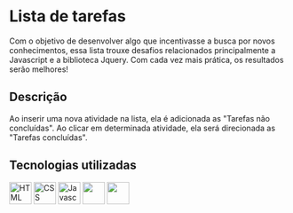 # Lista de tarefas
Com o objetivo de desenvolver algo que incentivasse a busca por novos conhecimentos, essa lista trouxe desafios relacionados principalmente a Javascript e a biblioteca Jquery. Com cada vez mais prática, os resultados serão melhores!

## Descrição
Ao inserir uma nova atividade na lista, ela é adicionada as "Tarefas não concluídas". Ao clicar em determinada atividade, ela será direcionada as "Tarefas concluídas".

## Tecnologias utilizadas
<div style="display: inline_block">
  <img src="https://cdn.jsdelivr.net/gh/devicons/devicon/icons/html5/html5-plain-wordmark.svg" alt="HTML" width="40" height="40"/>
  <img src="https://cdn.jsdelivr.net/gh/devicons/devicon/icons/css3/css3-plain-wordmark.svg" alt="CSS" width="40" height="40"/>
  <img src="https://cdn.jsdelivr.net/gh/devicons/devicon/icons/javascript/javascript-original.svg" alt="Javascript" width="40" height="40"/>
  <img src="https://cdn.jsdelivr.net/gh/devicons/devicon/icons/jquery/jquery-plain-wordmark.svg" alt"Jquery" width="40" height="40"/>
  <img src="https://cdn.jsdelivr.net/gh/devicons/devicon/icons/git/git-plain-wordmark.svg" alt"Git" width="40" height="40"/>
</div>
